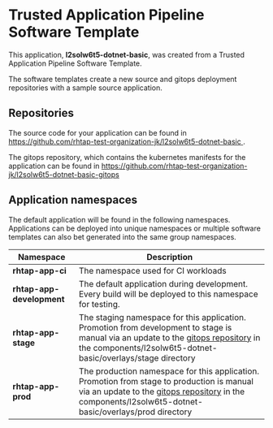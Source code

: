 # Trusted Application Pipeline Software Template

This application, **l2solw6t5-dotnet-basic**, was created from a Trusted Application Pipeline Software Template.

The software templates create a new source and gitops deployment repositories with a sample source application. 

## Repositories

The source code for your application can be found in [https://github.com/rhtap-test-organization-jk/l2solw6t5-dotnet-basic ](https://github.com/rhtap-test-organization-jk/l2solw6t5-dotnet-basic ).
 
The gitops repository, which contains the kubernetes manifests for the application can be found in 
[https://github.com/rhtap-test-organization-jk/l2solw6t5-dotnet-basic-gitops ](https://github.com/rhtap-test-organization-jk/l2solw6t5-dotnet-basic-gitops ) 

## Application namespaces 

The default application will be found in the following namespaces. Applications can be deployed into unique namespaces or multiple software templates can also bet generated into the same group namespaces.  

|  Namespace   |  Description   |  
| -------- | -------- |
| **rhtap-app-ci** | The namespace used for CI workloads |
| **rhtap-app-development** | The default application during development. Every build will be deployed to this namespace for testing. |
| **rhtap-app-stage** | The staging namespace for this application. Promotion from development to stage is manual via an update to the [gitops repository](https://github.com/rhtap-test-organization-jk/l2solw6t5-dotnet-basic-gitops ) in the components/l2solw6t5-dotnet-basic/overlays/stage directory |
| **rhtap-app-prod** | The production namespace for this application. Promotion from stage to production is manual via an update to the [gitops repository](https://github.com/rhtap-test-organization-jk/l2solw6t5-dotnet-basic-gitops ) in the components/l2solw6t5-dotnet-basic/overlays/prod directory |